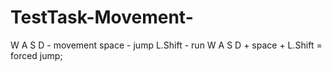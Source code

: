 # TestTask-Movement-

W A S D - movement
space - jump
L.Shift - run
W A S D + space + L.Shift = forced jump;